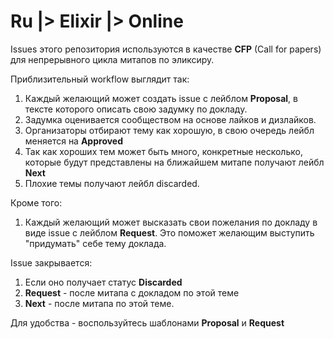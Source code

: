 # Ru |> Elixir |> Online

Issues этого репозитория используются в качестве **CFP** (Call for papers) для непрерывного цикла митапов по эликсиру.

Приблизительный workflow выглядит так:

1. Каждый желающий может создать issue с лейблом **Proposal**, в тексте которого описать свою задумку по докладу.
1. Задумка оценивается сообществом на основе лайков и дизлайков.
1. Организаторы отбирают тему как хорошую, в свою очередь лейбл меняется на **Approved**
1. Так как хороших тем может быть много, конкретные несколько, которые будут представлены на ближайшем митапе получают лейбл **Next**
1. Плохие темы получают лейбл discarded.

Кроме того:

1. Каждый желающий может высказать свои пожелания по докладу в виде issue с лейблом **Request**. Это поможет желающим выступить "придумать" себе тему доклада.

Issue закрывается:

1. Если оно получает статус **Discarded**
1. **Request** - после митапа с докладом по этой теме
1. **Next** - после митапа по этой теме.

Для удобства - воспользуйтесь шаблонами **Proposal** и **Request**
